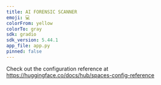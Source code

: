 ```yaml
---
title: AI FORENSIC SCANNER
emoji: 💻
colorFrom: yellow
colorTo: gray
sdk: gradio
sdk_version: 5.44.1
app_file: app.py
pinned: false
---
```


Check out the configuration reference at https://huggingface.co/docs/hub/spaces-config-reference
